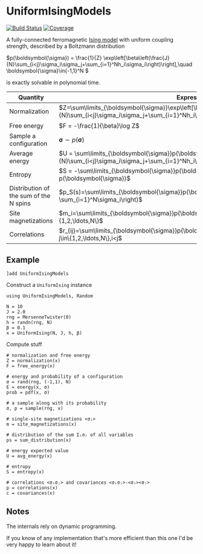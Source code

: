 # UniformIsingModels

[![Build Status](https://github.com/stecrotti/UniformIsingModels.jl/actions/workflows/CI.yml/badge.svg?branch=main)](https://github.com/stecrotti/UniformIsingModels.jl/actions/workflows/CI.yml?query=branch%3Amain)
[![Coverage](https://codecov.io/gh/stecrotti/UniformIsingModels.jl/branch/main/graph/badge.svg)](https://codecov.io/gh/stecrotti/UniformIsingModels.jl)

A fully-connected ferromagnetic [Ising model](https://en.wikipedia.org/wiki/Ising_model) with uniform coupling strength, described by a Boltzmann distribution

$p(\boldsymbol{\sigma}) = \frac{1}{Z} \exp\left[\beta\left(\frac{J}{N}\sum_{i<j}\sigma_i\sigma_j+\sum_{i=1}^Nh_i\sigma_i\right)\right],\quad \boldsymbol{\sigma}\in\{-1,1\}^N $

is exactly solvable in polynomial time.


| Quantity | Expression | Cost          |
| ------------- | ----------| ----------- |
| Normalization | $Z=\sum\limits_{\boldsymbol{\sigma}}\exp\left[\beta\left(\frac{J}{N}\sum_{i<j}\sigma_i\sigma_j+\sum_{i=1}^Nh_i\sigma_i\right)\right]$ | $\mathcal O (N^2)$ |
| Free energy | $F = -\frac{1}{\beta}\log Z$ | $\mathcal O (N^2)$ |
| Sample a configuration | $\boldsymbol{\sigma} \sim p(\boldsymbol{\sigma})$ | $\mathcal O (N^2)$ |
| Average energy | $U = \sum\limits_{\boldsymbol{\sigma}}p(\boldsymbol{\sigma})\left[-\left(\frac{J}{N}\sum_{i<j}\sigma_i\sigma_j+\sum_{i=1}^Nh_i\sigma_i\right)\right]$ | $\mathcal O (N^2)$ |
| Entropy | $S = -\sum\limits_{\boldsymbol{\sigma}}p(\boldsymbol{\sigma})\log p(\boldsymbol{\sigma})$ | $\mathcal O (N^2)$ |
| Distribution of the sum of the N spins | $p_S(s)=\sum\limits_{\boldsymbol{\sigma}}p(\boldsymbol{\sigma})\delta\left(s-\sum_{i=1}^N\sigma_i\right)$ | $\mathcal O (N^2)$ |
| Site magnetizations     | $m_i=\sum\limits_{\boldsymbol{\sigma}}p(\boldsymbol{\sigma})\sigma_i,\quad\forall i\in\{1,2,\ldots,N\}$ | $\mathcal O (N^3)$ |
| Correlations     | $r_{ij}=\sum\limits_{\boldsymbol{\sigma}}p(\boldsymbol{\sigma})\sigma_i\sigma_j,\quad\forall j\in\{1,2,\ldots,N\},i<j$ | $\mathcal O (N^5)$ |


## Example
```
]add UniformIsingModels
```
Construct a `UniformIsing` instance
```
using UniformIsingModels, Random

N = 10
J = 2.0
rng = MersenneTwister(0)
h = randn(rng, N)
β = 0.1
x = UniformIsing(N, J, h, β)
```
Compute stuff
```
# normalization and free energy
Z = normalization(x)
F = free_energy(x)

# energy and probability of a configuration
σ = rand(rng, (-1,1), N) 
E = energy(x, σ)
prob = pdf(x, σ)

# a sample along with its probability 
σ, p = sample(rng, x)

# single-site magnetizations <σᵢ>
m = site_magnetizations(x)

# distribution of the sum Σᵢσᵢ of all variables
ps = sum_distribution(x)

# energy expected value
U = avg_energy(x)

# entropy
S = entropy(x)

# correlations <σᵢσⱼ> and covariances <σᵢσⱼ>-<σᵢ><σⱼ>
p = correlations(x)
c = covariances(x)
```

## Notes
The internals rely on dynamic programming.

If you know of any implementation that's more efficient than this one I'd be very happy to learn about it!
